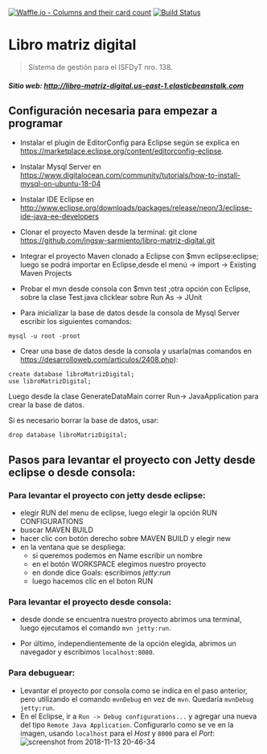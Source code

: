 [![Waffle.io - Columns and their card count](https://badge.waffle.io/ingsw-sarmiento/libro-matriz-digital.svg?columns=backlog)](https://waffle.io/ingsw-sarmiento/libro-matriz-digital)
[![Build Status](https://travis-ci.org/ingsw-sarmiento/libro-matriz-digital.svg?branch=master)](https://travis-ci.org/ingsw-sarmiento/libro-matriz-digital)

# Libro matriz digital
> Sistema de gestión para el ISFDyT nro. 138.

##### Sitio web: http://libro-matriz-digital.us-east-1.elasticbeanstalk.com

## Configuración necesaria para empezar a programar

  - Instalar el plugin de EditorConfig para Eclipse según se explica en https://marketplace.eclipse.org/content/editorconfig-eclipse.

  - Instalar Mysql Server en https://www.digitalocean.com/community/tutorials/how-to-install-mysql-on-ubuntu-18-04

  - Instalar IDE Eclipse en http://www.eclipse.org/downloads/packages/release/neon/3/eclipse-ide-java-ee-developers

  - Clonar el proyecto Maven desde la terminal:
       git clone https://github.com/ingsw-sarmiento/libro-matriz-digital.git

  - Integrar el proyecto Maven clonado a Eclipse con $mvn eclipse:eclipse; luego se podrá importar en Eclipse,desde el menú -> import -> Existing Maven Projects  

  - Probar el mvn desde consola con $mvn test ;otra opción con Eclipse, sobre la clase Test.java clicklear sobre Run As -> JUnit

  - Para inicializar la base de datos desde la consola de Mysql Server escribir los siguientes comandos:
```      
mysql -u root -proot
```
  - Crear una base de datos desde la consola y usarla(mas comandos en https://desarrolloweb.com/articulos/2408.php):

```
create database libroMatrizDigital;
use libroMatrizDigital;
```

Luego desde la clase GenerateDataMain correr Run-> JavaApplication para crear la base de datos.

Si es necesario borrar la base de datos, usar:
```
drop database libroMatrizDigital;
```

## Pasos para levantar el proyecto con Jetty desde eclipse o desde consola:

### Para levantar el proyecto con jetty desde eclipse:
- elegir RUN del menu de eclipse, luego  elegir la opción RUN CONFIGURATIONS
- buscar MAVEN BUILD
- hacer clic con botón derecho sobre MAVEN BUILD y elegir new
- en la ventana que se despliega:
	- si queremos podemos en Name escribir un nombre
	- en el botón WORKSPACE elegimos nuestro proyecto
	- en donde dice Goals: escribimos _jetty:run_
	- luego hacemos clic en el boton RUN

### Para levantar el proyecto desde consola:
- desde donde se encuentra nuestro proyecto abrimos una terminal, luego ejecutamos el comando `mvn jetty:run`.

- Por último, independientemente de la opción elegida, abrimos un navegador y escribimos `localhost:8080`.

### Para debuguear:

- Levantar el proyecto por consola como se indica en el paso anterior, pero utilizando el comando `mvnDebug` en vez de `mvn`. Quedaría `mvnDebug jetty:run`.
- En el Eclipse, ir a `Run -> Debug configurations...` y agregar una nueva del tipo `Remote Java Application`. Configurarlo como se ve en la imagen, usando `localhost` para el _Host_ y `8000` para el _Port_:
![screenshot from 2018-11-13 20-46-34](https://user-images.githubusercontent.com/1585835/48450543-61aa0880-e785-11e8-8306-48d964ea8542.png)

